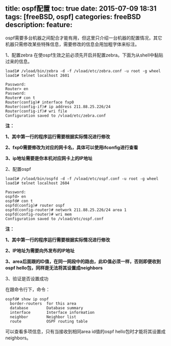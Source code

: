 title: ospf配置
toc: true
date: 2015-07-09 18:31
tags: [freeBSD, ospf]
categories: freeBSD
description:
feature:
---

ospf需要多台机器之间配合才能有用，但这里只介绍一台机器的配置情况，其它机器只需修改某些特殊信息，需要修改的信息会用加粗字体来标注。

<!-- more -->

1、配置zebra
在使ospf生效之前必须先开启并配置zebra。下面为从shell中黏贴过来的信息。

    load1# /vload/bin/zebra -d -f /vload/etc/zebra.conf -u root -g wheel
    load1# telnet localhost 2601
    
    Password: 
    Router> en
    Password: 
    Router# con t
    Router(config)# interface fxp0
    Router(config-if)# ip address 211.88.25.226/24 
    Router(config-if)# wri file
    Configuration saved to /vload/etc/zebra.conf

**注：**

**1、其中第一行的程序运行需要根据实际情况进行修改**

**2、fxp0需要修改为对应的网卡名，具体可以使用ifconfig进行查看**

**3、ip地址需要是你本机对应网卡上的IP地址**

2、配置ospf
    
    load1# /vload/bin/ospfd -d -f /vload/etc/ospf.conf -u root -g wheel
    load1# telnet localhost 2604

    Password: 
    ospfd> en
    ospfd# con t
    ospfd(config)# router ospf 
    ospfd(config-router)# network 211.88.25.226/24 area 1
    ospfd(config-router)# wri mem
    Configuration saved to /vload/etc/ospf.conf
    
**注：**

**1、其中第一行的程序运行需要根据实际情况进行修改**

**2、IP地址为需要向外发布的IP地址**

**3、area后面跟的ID值，在同一网段中的路由，此ID值必须一样，否则即便收到ospf hello包，同样是无法将其设置成neighbors**

3、验证是否设置成功

在跟命令行下，命令：

    ospfd# show ip ospf 
      border-routers  for this area
      database        Database summary
      interface       Interface information
      neighbor        Neighbor list
      route           OSPF routing table
      
可以查看多项信息，只有当接收到相同area id值的ospf hello包时才能将其设置成neighbors。
